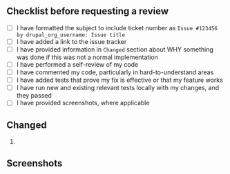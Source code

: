 ## Checklist before requesting a review

- [ ] I have formatted the subject to include ticket number as `Issue #123456 by drupal_org_username: Issue title`
- [ ] I have added a link to the issue tracker
- [ ] I have provided information in `Changed` section about WHY something was done if this was not a normal implementation
- [ ] I have performed a self-review of my code
- [ ] I have commented my code, particularly in hard-to-understand areas
- [ ] I have added tests that prove my fix is effective or that my feature works
- [ ] I have run new and existing relevant tests locally with my changes, and they passed
- [ ] I have provided screenshots, where applicable

## Changed

1.

## Screenshots
